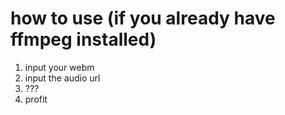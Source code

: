 # how to use (if you already have ffmpeg installed)
1. input your webm
2. input the audio url
3. ???
4. profit
